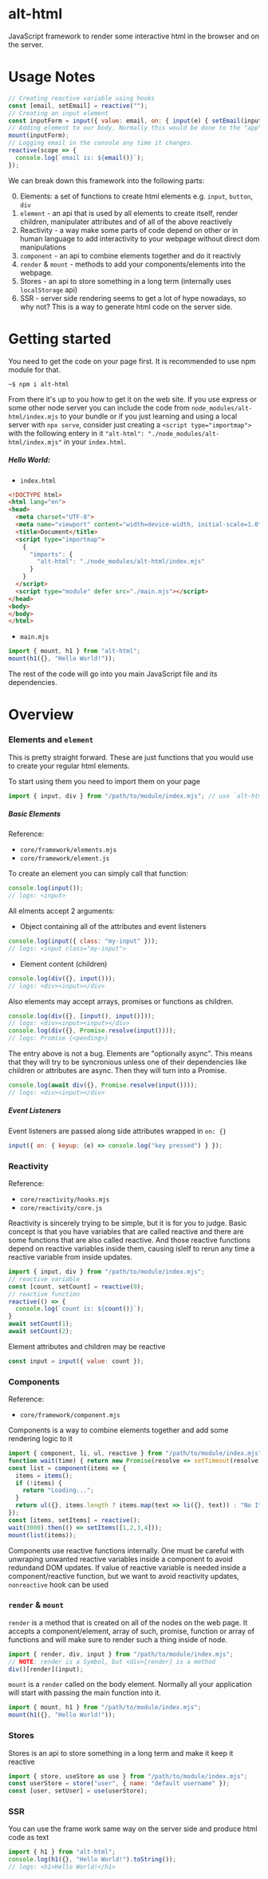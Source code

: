 # alt-html

JavaScript framework to render some interactive html in the browser and on the server.

# Usage Notes

```js
// Creating reactive variable using hooks
const [email, setEmail] = reactive("");
// Creating an input element
const inputForm = input({ value: email, on: { input(e) { setEmail(inputForm.value) } } });
// Adding element to our body. Normally this would be done to the "app" function
mount(inputForm);
// Logging email in the console any time it changes.
reactive(scope => {
  console.log(`email is: ${email()}`);
});
```

We can break down this framework into the following parts:

0. Elements: a set of functions to create html elements e.g. `input`, `button`, `div`
1. `element` - an api that is used by all elements to create itself, render children, manipulater attributes and of all of the above reactively
2. Reactivity - a way make some parts of code depend on other or in human language to add interactivity to your webpage without direct dom manipulations
3. `component` - an api to combine elements together and do it reactivly
4. `render` & `mount` - methods to add your components/elements into the webpage.
5. Stores - an api to store something in a long term (internally uses `localStorage` api)
6. SSR - server side rendering seems to get a lot of hype nowadays, so why not? This is a way to generate html code on the server side.

# Getting started

You need to get the code on your page first. It is recommended to use npm module for that.

```shell
~$ npm i alt-html
```

From there it's up to you how to get it on the web site. If you use express or some other node server you can include the code from `node_modules/alt-html/index.mjs` to your bundle or if you just learning and using a local server with `npx serve`, consider just creating a `<script type="importmap">` with the following entery in it `"alt-html": "./node_modules/alt-html/index.mjs"` in your `index.html`.

##### Hello World:

- `index.html`
```html
<!DOCTYPE html>
<html lang="en">
<head>
  <meta charset="UTF-8">
  <meta name="viewport" content="width=device-width, initial-scale=1.0">
  <title>Document</title>
  <script type="importmap">
    {
      "imports": {
        "alt-html": "./node_modules/alt-html/index.mjs"
      }
    }
  </script>
  <script type="module" defer src="./main.mjs"></script>
</head>
<body>
</body>
</html>
```

- `main.mjs`
```js
import { mount, h1 } from "alt-html";
mount(h1({}, "Hello World!"));
```


The rest of the code will go into you main JavaScript file and its dependencies.

# Overview

### Elements and `element`

This is pretty straight forward. These are just functions that you would use to create your regular html elements.

To start using them you need to import them on your page
```js
import { input, div } from "/path/to/module/index.mjs"; // use `alt-html`, if decided to use the importmap.
```

##### Basic Elements

Reference:
- `core/framework/elements.mjs`
- `core/framework/element.js`

To create an element you can simply call that function:
```js
console.log(input());
// logs: <input>
```
All elments accept 2 arguments:
- Object containing all of the attributes and event listeners
```js
console.log(input({ class: "my-input" }));
// logs: <input class="my-input">
```
- Element content (children)
```js
console.log(div({}, input()));
// logs: <div><input></div>
```
Also elements may accept arrays, promises or functions as children.
```js
console.log(div({}, [input(), input()]));
// logs: <div><input><input></div>
console.log(div({}, Promise.resolve(input())));
// logs: Promise {<pending>}
```
The entry above is not a bug. Elements are "optionally async". This means that they will try to be syncronious unless one of their dependencies like children or attributes are async. Then they will turn into a Promise.
```js
console.log(await div({}, Promise.resolve(input())));
// logs: <div><input></div>
```
##### Event Listeners

Event listeners are passed along side attributes wrapped in `on: {}`
```js
input({ on: { keyup: (e) => console.log("key pressed") } });
```

### Reactivity

Reference:
- `core/reactivity/hooks.mjs`
- `core/reactivity/core.js`

Reactivity is sincerely trying to be simple, but it is for you to judge. Basic concept is that you have variables that are called reactive and there are some functions that are also called reactive. And those reactive functions depend on reactive variables inside them, causing islelf to rerun any time a reactive variable from inside updates.

```js
import { input, div } from "/path/to/module/index.mjs";
// reactive variable
const [count, setCount] = reactive(0);
// reactive function
reactive(() => {
  console.log(`count is: ${count()}`);
}
await setCount(1);
await setCount(2);
```

Element attributes and children may be reactive
```js
const input = input({ value: count });
```

### Components

Reference:
- `core/framework/component.mjs`

Components is a way to combine elements together and add some rendering logic to it

```js
import { component, li, ul, reactive } from "/path/to/module/index.mjs";
function wait(time) { return new Promise(resolve => setTimeout(resolve, time)) }
const list = component(items => {
  items = items();
  if (!items) {
    return "Loading...";
  }
  return ul({}, items.length ? items.map(text => li({}, text)) : "No Items");
});
const [items, setItems] = reactive();
wait(3000).then(() => setItems([1,2,3,4]));
mount(list(items));
```

Components use reactive functions internally. One must be careful with unwraping unwanted reactive variables inside a component to avoid redundand DOM updates. If value of reactive variable is needed inside a component/reactive function, but we want to avoid reactivity updates, `nonreactive` hook can be used

### `render` & `mount`

`render` is a method that is created on all of the nodes on the web page. It accepts a component/element, array of such, promise, function or array of functions and will make sure to render such a thing inside of node.
```js
import { render, div, input } from "/path/to/module/index.mjs";
// NOTE: render is a Symbol, but <div>[render] is a method
div()[render](input);
```

`mount` is a `render` called on the body element. Normally all your application will start with passing the main function into it.
```js
import { mount, h1 } from "/path/to/module/index.mjs";
mount(h1({}, "Hello World!"));
```

### Stores

Stores is an api to store something in a long term and make it keep it reactive
```js
import { store, useStore as use } from "/path/to/module/index.mjs";
const userStore = store("user", { name: "default username" });
const [user, setUser] = use(userStore);
```

### SSR

You can use the frame work same way on the server side and produce html code as text

```js
import { h1 } from "alt-html";
console.log(h1({}, "Hello World!").toString());
// logs: <h1>Hello World!</h1>
```
